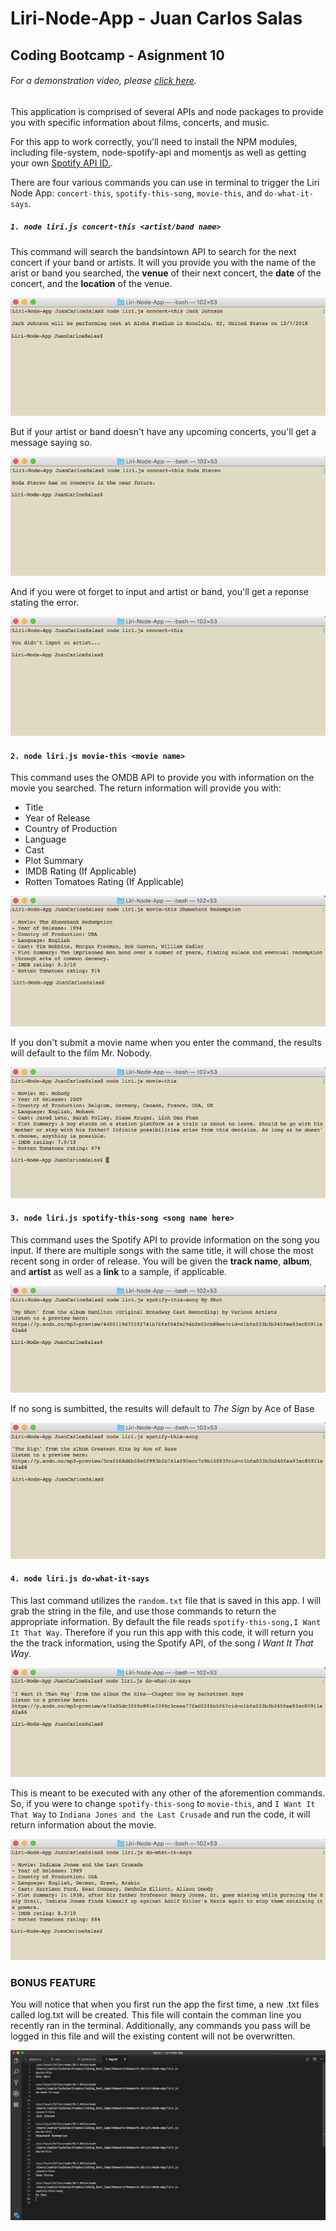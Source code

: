 # Liri-Node-App - Juan Carlos Salas
## Coding Bootcamp - Asignment 10

###### _*For a demonstration video, please [click here](https://drive.google.com/open?id=1ETcl4ZO4l0oj92QHujYNwKgNpoqOExD2).*_

This application is comprised of several APIs and node packages to provide you with specific information about films, concerts, and music. 

For this app to work correctly, you'll need to install the NPM modules, including file-system, node-spotify-api and momentjs as well as getting your own [Spotify API ID.](https://developer.spotify.com/). 

There are four various commands you can use in terminal to trigger the Liri Node App: `concert-this`, `spotify-this-song`, `movie-this`, and `do-what-it-says`.
<br>

##### `1. node liri.js concert-this <artist/band name>`

This command will search the bandsintown API to search for the next concert if your band or artists. It will you provide you with the name of the arist or band you searched, the **venue** of their next concert, the **date** of the concert, and the **location** of the venue.

![concert-this-success](images/concert-this-success.png)

But if your artist or band doesn't have any upcoming concerts, you'll get a message saying so.

![concert-this-fail](images/concert-this-fail.png)

And if you were ot forget to input and artist or band, you'll get a reponse stating the error.

![concert-this-blank](images/concert-this-blank.png)
<br>

#### `2. node liri.js movie-this <movie name>`

This command uses the OMDB API to provide you with information on the movie you searched. The return information will provide you with:

* Title
* Year of Release
* Country of Production
* Language
* Cast
* Plot Summary
* IMDB Rating (If Applicable)
* Rotten Tomatoes Rating (If Applicable)

![movie-this-success](images/movie-this-success.png)

If you don't submit a movie name when you enter the command, the results will default to the film Mr. Nobody.

![movie-this-blank](images/movie-this-blank.png)

#### `3. node liri.js spotify-this-song <song name here>`

This command uses the Spotify API to provide information on the song you input. If there are multiple songs with the same title, it will chose the most recent song in order of release. You will be given the **track name**, **album**, and **artist** as well as a **link** to a sample, if applicable.

![spotify-this-song](images/spotify-success.png)

If no song is sumbitted, the results will default to *The Sign* by Ace of Base

![spotify-this-song](images/spotify-blank.png)

#### `4. node liri.js do-what-it-says`

This last command utilizes the `random.txt` file that is saved in this app. I will grab the string in the file, and use those commands to return the appropriate information. By default the file reads `spotify-this-song,I Want It That Way`. Therefore if you run this app with this code, it will return you the the track information, using the Spotify API, of the song *I Want It That Way*.

![spotify-this-song](images/random-spotify.png)

This is meant to be executed with any other of the aforemention commands. So, if you were to change `spotify-this-song` to `movie-this`, and `I Want It That Way` to `Indiana Jones and the Last Crusade` and run the code, it will return information about the movie.

![spotify-this-song](images/random-movie.png)


### **BONUS FEATURE**

You will notice that when you first run the app the first time, a new .txt files called log.txt will be created. This file will contain the comman line you recently ran in the terminal. Additionally, any commands you pass will be logged in this file and will the existing content will not be overwritten.

![log.txt](images/log.png)

